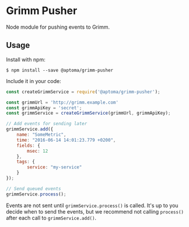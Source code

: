 Grimm Pusher
============

Node module for pushing events to Grimm.

Usage
-----

Install with npm:

    $ npm install --save @aptoma/grimm-pusher

Include it in your code:

```js
const createGrimmService = require('@aptoma/grimm-pusher');

const grimmUrl = 'http://grimm.example.com'
const grimmApiKey = 'secret';
const grimmService = createGrimmService(grimmUrl, grimmApiKey);

// Add events for sending later
grimmService.add({
    name: "SomeMetric",
    time: "2016-06-14 14:01:23.779 +0200",
    fields: {
        msec: 12
    },
    tags: {
        service: "my-service"
    }
});

// Send queued events
grimmService.process();
```

Events are not sent until `grimmService.process()` is called. It's up to you decide when to send the events, but we recommend not calling `process()` after each call to `grimmService.add()`.
